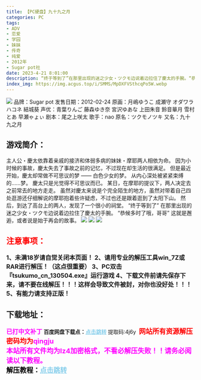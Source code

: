 ```yaml
---
title: 【PC硬盘】九十九之月
categories: PC
tags:
- ADV
- 恋爱
- 学园
- 妹妹
- 传奇
- 纯爱
- 2012年
- Sugar pot社
date: 2023-4-21 8:01:00
description: “终于等到了”在那里出现的迷之少女・ツクモ边说着边拉住了慶太的手腕。“恭候多时了哦，哥哥”这就是邂逅，或者说是始于再会的故事。
index_img: https://img.acgus.top/i/SMMS/MpDXFVSthcqPo5W.webp
---
```

![](https://img.acgus.top/i/SMMS/MpDXFVSthcqPo5W.webp)
品牌：Sugar pot
发售日期：2012-02-24
原画：月嶋ゆうこ 成瀬守 オダワラハコネ 結城葵
声优：青葉りんご 藤森ゆき奈 宮沢ゆあな 上田朱音 鈴音華月 雪村とあ 早瀬ゃょぃ
剧本：尾之上咲太
歌手：nao
原名：ツクモノツキ
又名：九十九之月

## 游戏简介：
主人公・慶太依靠着亲戚的接济和体弱多病的妹妹・摩耶两人相依为命。
因为小时候的事故，慶太失去了事故之前的记忆，不过现在却生活的很满足。
但是最近开始，慶太却常做不可思议的梦 —— 白色少女的梦。
从内心深处被紧紧束缚的……梦。
慶太只是光觉得不可思议而已。
某日，在摩耶的提议下，两人决定去之前常去的地方走走。
虽然对慶太来说是个完全陌生的地方，虽然对带着自己四处逛游还仔细解说的摩耶抱着些许疑虑，不过也还是跟着逛到了太阳下山。
然后，到达了高台上的两人，发现了一个很小的祠堂。
“终于等到了”
在那里出现的迷之少女・ツクモ边说着边拉住了慶太的手腕。
“恭候多时了哦，哥哥”
这就是邂逅，或者说是始于再会的故事。
![](https://img.acgus.top/i/SMMS/lsWKJQ5bSh9mcTA.webp)
![](https://img.acgus.top/i/SMMS/pCyVtf1Hgmk4LOD.webp)
![](https://img.acgus.top/i/SMMS/TLINcHE4nKf6vmC.webp)






## <font color=#FF0000 >注意事项：</font>
<font size=3><b>1、未满18岁请自觉关闭本页面！
2、请用专业的解压工具win_7Z或RAR进行解压！（这点很重要）
3、PC双击『tsukumo_cn_130504.exe』运行游戏
4、下载文件前请先保存下来，请不要在线解压！！！这样会导致文件被封，对你也没好处！！！
5、有能力请支持正版！</b></font>

## 下载地址：
<font color=#FF00FF size=3><b>已打中文补丁</b></font>
<b>百度网盘下载点：</b><a href="https://pan.baidu.com/s/1av4hjWiuRqTNso4Tbcrv0g?pwd=4j6y" style="color: #87CEEB;"><b>点击跳转</b></a> 提取码:4j6y
<a style="padding: 0" href="https://post.qingju.org/AD/"><img style="max-width:100%" src="https://img.acgus.top/i/2024/07/478f689b8021d8d499ab43d21acf137a.gif" alt=""></a>
<b><font color=#FF0000 size=4>网站所有资源解压密码均为</b></font><b><font color=#FF00FF size=4>qingju</font><font color=#FF0000 ></font></b><br><b><font color=#FF00FF size=4>本站所有文件均为lz4加密格式，不看必解压失败！！请务必阅读以下教程。</b></font><br><b><font color=#000 size=4>解压教程：</b><a href="https://post.qingju.org/tutorial/000/" style="color: #87CEEB;"><b>点击跳转</b></a>